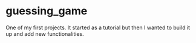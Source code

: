 # guessing_game
One of my first projects. It started as a tutorial but then I wanted to build it up and add new functionalities.
